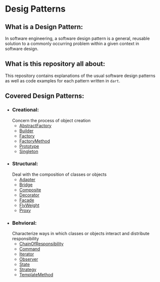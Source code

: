 # Desig Patterns

## What is a Design Pattern:
In software engineering, a software design pattern is a general, reusable solution to a commonly occurring problem within a given context in software design.

## What is this repository all about:
This repository contains explanations of the usual software design patterns as well as code examples for each pattern written in `dart`.

## Covered Design Patterns:
- ### Creational:
    Concern the process of object creation
  - [AbstractFactory](https://github.com/TheUltimateOptimist/Design-Patterns/blob/master/AbstractFactory.md)
  - [Builder](https://github.com/TheUltimateOptimist/Design-Patterns/blob/master/Builder.md)
  - [Factory](https://github.com/TheUltimateOptimist/Design-Patterns/blob/master/Factory.md)
  - [FactoryMethod](https://github.com/TheUltimateOptimist/Design-Patterns/blob/master/FactoryMethod.md)
  - [Prototype](https://github.com/TheUltimateOptimist/Design-Patterns/blob/master/Prototype.md)
  - [Singleton](https://github.com/TheUltimateOptimist/Design-Patterns/blob/master/Singleton.md)
- ### Structural:
    Deal with the composition of classes or objects
  - [Adapter](https://github.com/TheUltimateOptimist/Design-Patterns/blob/master/Adapter.md)
  - [Bridge](https://github.com/TheUltimateOptimist/Design-Patterns/blob/master/Bridge.md)
  - [Composite](https://github.com/TheUltimateOptimist/Design-Patterns/blob/master/Composite.md)
  - [Decorator](https://github.com/TheUltimateOptimist/Design-Patterns/blob/master/Decorator.md)
  - [Facade](https://github.com/TheUltimateOptimist/Design-Patterns/blob/master/Facade.md)
  - [FlyWeight](https://github.com/TheUltimateOptimist/Design-Patterns/blob/master/FlyWeight.md)
  - [Proxy](https://github.com/TheUltimateOptimist/Design-Patterns/blob/master/Proxy.md)
- ### Behvioral:
    Characterize ways in which classes or objects interact and distribute responsibility
  - [ChainOfResponsibility](https://github.com/TheUltimateOptimist/Design-Patterns/blob/master/ChainOfResponsibility.md)
  - [Command](https://github.com/TheUltimateOptimist/Design-Patterns/blob/master/Command.md)
  - [Iterator](https://github.com/TheUltimateOptimist/Design-Patterns/blob/master/Iterator.md)
  - [Observer](https://github.com/TheUltimateOptimist/Design-Patterns/blob/master/Observer.md)
  - [State](https://github.com/TheUltimateOptimist/Design-Patterns/blob/master/State.md)
  - [Strategy](https://github.com/TheUltimateOptimist/Design-Patterns/blob/master/Strategy.md)
  - [TemplateMethod](https://github.com/TheUltimateOptimist/Design-Patterns/blob/master/TemplateMethod.md)
